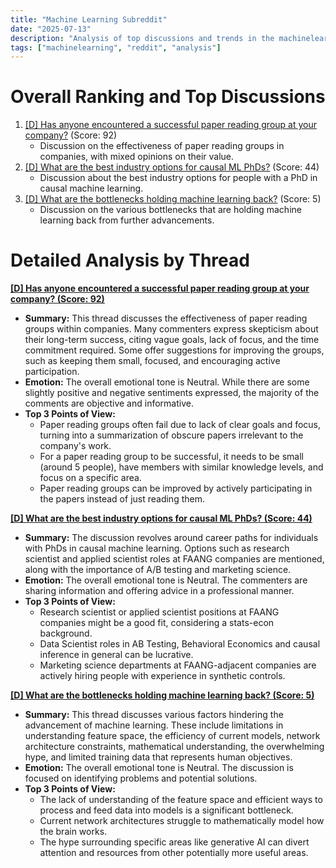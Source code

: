 ```yaml
---
title: "Machine Learning Subreddit"
date: "2025-07-13"
description: "Analysis of top discussions and trends in the machinelearning subreddit"
tags: ["machinelearning", "reddit", "analysis"]
---
```


# Overall Ranking and Top Discussions
1.  [[D] Has anyone encountered a successful paper reading group at your company?](https://www.reddit.com/r/MachineLearning/comments/1lyetqh/d_has_anyone_encountered_a_successful_paper/) (Score: 92)
    *   Discussion on the effectiveness of paper reading groups in companies, with mixed opinions on their value.
2.  [[D] What are the best industry options for causal ML PhDs?](https://www.reddit.com/r/MachineLearning/comments/1lyfijr/d_what_are_the_best_industry_options_for_causal/) (Score: 44)
    *   Discussion about the best industry options for people with a PhD in causal machine learning.
3.  [[D] What are the bottlenecks holding machine learning back?](https://www.reddit.com/r/MachineLearning/comments/1lywxnm/d_what_are_the_bottlenecks_holding_machine/) (Score: 5)
    *   Discussion on the various bottlenecks that are holding machine learning back from further advancements.

# Detailed Analysis by Thread
**[[D] Has anyone encountered a successful paper reading group at your company? (Score: 92)](https://www.reddit.com/r/MachineLearning/comments/1lyetqh/d_has_anyone_encountered_a_successful_paper/)**
*   **Summary:** This thread discusses the effectiveness of paper reading groups within companies. Many commenters express skepticism about their long-term success, citing vague goals, lack of focus, and the time commitment required. Some offer suggestions for improving the groups, such as keeping them small, focused, and encouraging active participation.
*   **Emotion:** The overall emotional tone is Neutral. While there are some slightly positive and negative sentiments expressed, the majority of the comments are objective and informative.
*   **Top 3 Points of View:**
    *   Paper reading groups often fail due to lack of clear goals and focus, turning into a summarization of obscure papers irrelevant to the company's work.
    *   For a paper reading group to be successful, it needs to be small (around 5 people), have members with similar knowledge levels, and focus on a specific area.
    *   Paper reading groups can be improved by actively participating in the papers instead of just reading them.

**[[D] What are the best industry options for causal ML PhDs? (Score: 44)](https://www.reddit.com/r/MachineLearning/comments/1lyfijr/d_what_are_the_best_industry_options_for_causal/)**
*   **Summary:** The discussion revolves around career paths for individuals with PhDs in causal machine learning. Options such as research scientist and applied scientist roles at FAANG companies are mentioned, along with the importance of A/B testing and marketing science.
*   **Emotion:** The overall emotional tone is Neutral. The commenters are sharing information and offering advice in a professional manner.
*   **Top 3 Points of View:**
    *   Research scientist or applied scientist positions at FAANG companies might be a good fit, considering a stats-econ background.
    *   Data Scientist roles in AB Testing, Behavioral Economics and causal inference in general can be lucrative.
    *   Marketing science departments at FAANG-adjacent companies are actively hiring people with experience in synthetic controls.

**[[D] What are the bottlenecks holding machine learning back? (Score: 5)](https://www.reddit.com/r/MachineLearning/comments/1lywxnm/d_what_are_the_bottlenecks_holding_machine/)**
*   **Summary:** This thread discusses various factors hindering the advancement of machine learning. These include limitations in understanding feature space, the efficiency of current models, network architecture constraints, mathematical understanding, the overwhelming hype, and limited training data that represents human objectives.
*   **Emotion:** The overall emotional tone is Neutral. The discussion is focused on identifying problems and potential solutions.
*   **Top 3 Points of View:**
    *   The lack of understanding of the feature space and efficient ways to process and feed data into models is a significant bottleneck.
    *   Current network architectures struggle to mathematically model how the brain works.
    *   The hype surrounding specific areas like generative AI can divert attention and resources from other potentially more useful areas.
